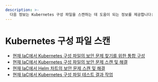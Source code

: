 ```yaml
---
description: >-
  다음 정보는 Kubernetes 구성 파일을 스캔하는 데 도움이 되는 정보를 제공합니다:
---
```


# Kubernetes 구성 파일 스캔

* [현재 IaC에서 Kubernetes 구성 파일의 보안 문제 찾기를 위한 통합 구성](configure-integration-to-find-security-issues-in-kubernetes-configuration-files-current-iac.md)
* [현재 IaC에서 Kubernetes 구성 파일의 보안 문제 스캔 및 해결](scan-and-fix-security-issues-in-kubernetes-configuration-files-current-iac.md)
* [현재 IaC에서 Helm 차트의 보안 문제 스캔 및 해결](scan-and-fix-security-issues-in-helm-charts-current-iac.md)
* [현재 IaC에서 Kubernetes 구성 파일 테스트 결과 작업](working-with-kubernetes-configuration-file-test-results-current-iac.md)